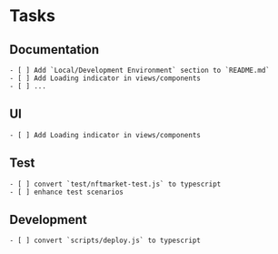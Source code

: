 # Tasks

## Documentation
    - [ ] Add `Local/Development Environment` section to `README.md`
    - [ ] Add Loading indicator in views/components
    - [ ] ...

## UI
    - [ ] Add Loading indicator in views/components

## Test
    - [ ] convert `test/nftmarket-test.js` to typescript 
    - [ ] enhance test scenarios 
    
## Development
    - [ ] convert `scripts/deploy.js` to typescript